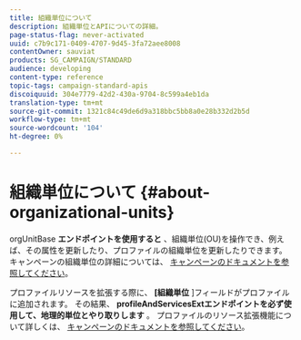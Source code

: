 ```yaml
---
title: 組織単位について
description: 組織単位とAPIについての詳細。
page-status-flag: never-activated
uuid: c7b9c171-0409-4707-9d45-3fa72aee8008
contentOwner: sauviat
products: SG_CAMPAIGN/STANDARD
audience: developing
content-type: reference
topic-tags: campaign-standard-apis
discoiquuid: 304e7779-42d2-430a-9704-8c599a4eb1da
translation-type: tm+mt
source-git-commit: 1321c84c49de6d9a318bbc5bb8a0e28b332d2b5d
workflow-type: tm+mt
source-wordcount: '104'
ht-degree: 0%

---
```



# 組織単位について {#about-organizational-units}

orgUnitBase **エンドポイントを使用すると** 、組織単位(OU)を操作でき、例えば、その属性を更新したり、プロファイルの組織単位を更新したりできます。 キャンペーンの組織単位の詳細については、 [キャンペーンのドキュメントを参照してください](https://helpx.adobe.com/campaign/standard/administration/using/organizational-units.html)。

プロファイルリソースを拡張する際に、 **[組織単位** ]フィールドがプロファイルに追加されます。 その結果、 **profileAndServicesExtエンドポイントを必ず使用して、地理的単位とやり取りします** 。 プロファイルのリソース拡張機能について詳しくは、 [キャンペーンのドキュメントを参照してください](https://helpx.adobe.com/campaign/standard/administration/using/organizational-units.html#partitioning-profiles)。
